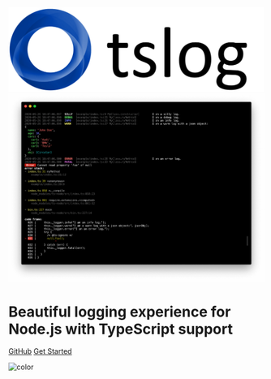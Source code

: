 <div id="cover" class="cover-main">
    <img src="assets/tslog_logo.png" class="logo">
    <img src="assets/tslog_pretty_output.png" class="screenshot">
    <h1>Beautiful logging experience for Node.js with TypeScript support</h1>
    <p><a href="https://github.com/fullstack-build/tslog" target="_blank">GitHub</a>
    <a href="#/README">Get Started</a></p>
</div>

![color](#FFF)
